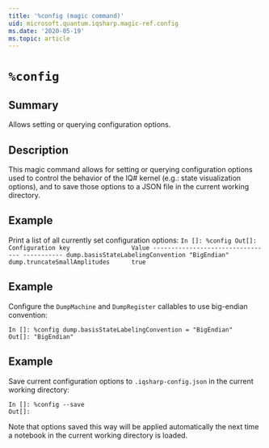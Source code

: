 ```yaml
---
title: '%config (magic command)'
uid: microsoft.quantum.iqsharp.magic-ref.config
ms.date: '2020-05-19'
ms.topic: article
---
```


<!--
    NB: This file has been automatically generated from Microsoft.Quantum.IQSharp.Kernel.dll,
        please do not manually edit it.

    [DEBUG] JSON source:
        {"Name": "%config", "Documentation": {"Summary": "Allows setting or querying configuration options.", "Full": null, "Description": "\r\nThis magic command allows for setting or querying\r\nconfiguration options used to control the behavior of the\r\nIQ# kernel (e.g.: state visualization options), and to\r\nsave those options to a JSON file in the current working\r\ndirectory.\r\n                ", "Remarks": null, "Examples": ["\r\n                        Print a list of all currently set configuration options:\r\n                        ```\r\n                        In []: %config\r\n                        Out[]: Configuration key                 Value\r\n                               --------------------------------- -----------\r\n                               dump.basisStateLabelingConvention \"BigEndian\"\r\n                               dump.truncateSmallAmplitudes      true\r\n                        ```\r\n                    ", "\r\nConfigure the `DumpMachine` and `DumpRegister` callables\r\nto use big-endian convention:\r\n```\r\nIn []: %config dump.basisStateLabelingConvention = \"BigEndian\"\r\nOut[]: \"BigEndian\"\r\n```\r\n                    ", "\r\nSave current configuration options to `.iqsharp-config.json`\r\nin the current working directory:\r\n```\r\nIn []: %config --save\r\nOut[]: \r\n```\r\nNote that options saved this way will be applied automatically\r\nthe next time a notebook in the current working\r\ndirectory is loaded.\r\n                    "], "SeeAlso": null}, "AssemblyName": "Microsoft.Quantum.IQSharp.Kernel"}
-->

# `%config`

## Summary

Allows setting or querying configuration options.

## Description

This magic command allows for setting or querying
configuration options used to control the behavior of the
IQ# kernel (e.g.: state visualization options), and to
save those options to a JSON file in the current working
directory.

## Example

Print a list of all currently set configuration options:
                        ```
                        In []: %config
                        Out[]: Configuration key                 Value
                               --------------------------------- -----------
                               dump.basisStateLabelingConvention "BigEndian"
                               dump.truncateSmallAmplitudes      true
                        ```

## Example

Configure the `DumpMachine` and `DumpRegister` callables
to use big-endian convention:
```
In []: %config dump.basisStateLabelingConvention = "BigEndian"
Out[]: "BigEndian"
```

## Example

Save current configuration options to `.iqsharp-config.json`
in the current working directory:
```
In []: %config --save
Out[]:
```
Note that options saved this way will be applied automatically
the next time a notebook in the current working
directory is loaded.
